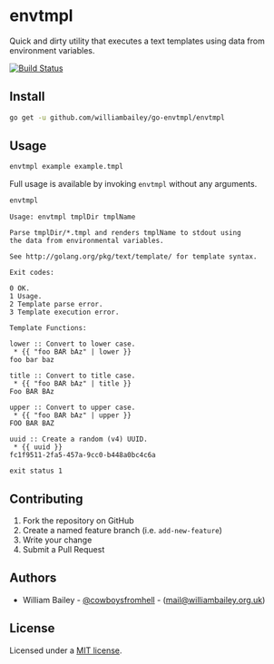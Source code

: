 # envtmpl

Quick and dirty utility that executes a text templates using data from environment variables.

[![Build Status](https://travis-ci.org/williambailey/go-envtmpl.svg)](https://travis-ci.org/williambailey/go-envtmpl)

## Install

```bash
go get -u github.com/williambailey/go-envtmpl/envtmpl
```

## Usage

```bash
envtmpl example example.tmpl
```

Full usage is available by invoking `envtmpl` without any arguments.

```bash
envtmpl
```
```
Usage: envtmpl tmplDir tmplName

Parse tmplDir/*.tmpl and renders tmplName to stdout using
the data from environmental variables.

See http://golang.org/pkg/text/template/ for template syntax.

Exit codes:

0 OK.
1 Usage.
2 Template parse error.
3 Template execution error.

Template Functions:

lower :: Convert to lower case.
 * {{ "foo BAR bAz" | lower }}
foo bar baz

title :: Convert to title case.
 * {{ "foo BAR bAz" | title }}
Foo BAR BAz

upper :: Convert to upper case.
 * {{ "foo BAR bAz" | upper }}
FOO BAR BAZ

uuid :: Create a random (v4) UUID.
 * {{ uuid }}
fc1f9511-2fa5-457a-9cc0-b448a0bc4c6a

exit status 1
```

## Contributing

1. Fork the repository on GitHub
2. Create a named feature branch (i.e. `add-new-feature`)
3. Write your change
4. Submit a Pull Request

## Authors

- William Bailey - [@cowboysfromhell](https://twitter.com/cowboysfromhell) - ([mail@williambailey.org.uk](mailto:mail@williambailey.org.uk))

## License

Licensed under a [MIT license](LICENSE.txt).
